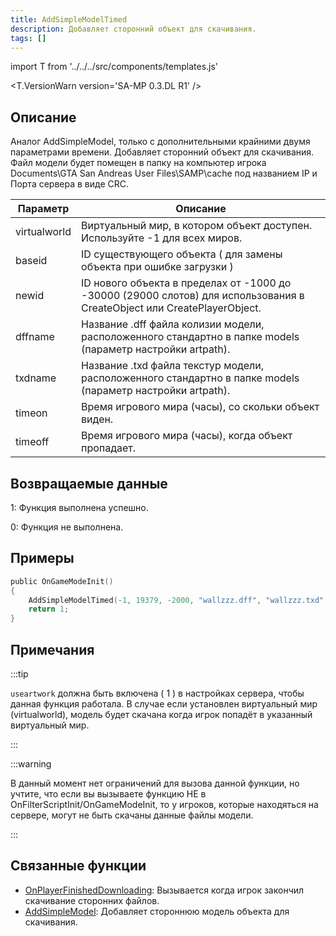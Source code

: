 ```yaml
---
title: AddSimpleModelTimed
description: Добавляет сторонний объект для скачивания.
tags: []
---
```


import T from '../../../src/components/templates.js'

<T.VersionWarn version='SA-MP 0.3.DL R1' />

## Описание

Аналог AddSimpleModel, только с дополнительными крайними двумя параметрами времени.
Добавляет сторонний объект для скачивания. Файл модели будет помещен в папку на компьютер игрока Documents\GTA San Andreas User Files\SAMP\cache под названием IP и Порта сервера в виде CRC.

| Параметр     | Описание                                                                                                                    |
| ------------ | --------------------------------------------------------------------------------------------------------------------------- |
| virtualworld | Виртуальный мир, в котором объект доступен. Используйте -1 для всех миров.                                                  |
| baseid       | ID существующего объекта ( для замены объекта при ошибке загрузки )                                                         |
| newid        | ID нового объекта в пределах от -1000 до -30000 (29000 слотов) для использования в CreateObject или CreatePlayerObject.     |
| dffname      | Название .dff файла колизии модели, расположенного стандартно в папке models (параметр настройки artpath).                  |
| txdname      | Название .txd файла текстур модели, расположенного стандартно в папке models (параметр настройки artpath).                  |
| timeon       | Время игрового мира (часы), со скольки объект виден.                                                                        |
| timeoff      | Время игрового мира (часы), когда объект пропадает.                                                                         |

## Возвращаемые данные

1: Функция выполнена успешно.

0: Функция не выполнена.

## Примеры

```c
public OnGameModeInit()
{
    AddSimpleModelTimed(-1, 19379, -2000, "wallzzz.dff", "wallzzz.txd", 9, 18); // Объект будет виден с 9:00 до 18:00
    return 1;
}
```


## Примечания

:::tip

`useartwork` должна быть включена ( 1 ) в настройках сервера, чтобы данная функция работала. В случае если установлен виртуальный мир (virtualworld), модель будет скачана когда игрок попадёт в указанный виртуальный мир.

:::

:::warning

В данный момент нет ограничений для вызова данной функции, но учтите, что если вы вызываете функцию НЕ в OnFilterScriptInit/OnGameModeInit, то у игроков, которые находяться на сервере, могут не быть скачаны данные файлы модели.

:::

## Связанные функции

- [OnPlayerFinishedDownloading](../callbacks/OnPlayerFinishedDownloading.md): Вызывается когда игрок закончил скачивание сторонних файлов.
- [AddSimpleModel](AddSimpleModel.md): Добавляет стороннюю модель объекта для скачивания.
